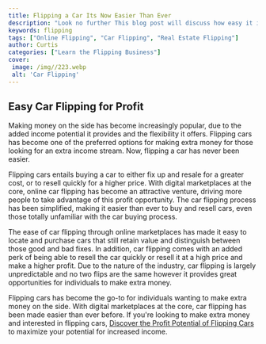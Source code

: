 ```yaml
---
title: Flipping a Car Its Now Easier Than Ever
description: "Look no further This blog post will discuss how easy it is to flip a car whether it be as an investor or a hobbyist Well explore car flipping tips what to look for and the advantages of flipping cars"
keywords: flipping
tags: ["Online Flipping", "Car Flipping", "Real Estate Flipping"]
author: Curtis
categories: ["Learn the Flipping Business"]
cover: 
 image: /img//223.webp
 alt: 'Car Flipping'
---
```

## Easy Car Flipping for Profit 

Making money on the side has become increasingly popular, due to the added income potential it provides and the flexibility it offers. Flipping cars has become one of the preferred options for making extra money for those looking for an extra income stream. Now, flipping a car has never been easier. 

Flipping cars entails buying a car to either fix up and resale for a greater cost, or to resell quickly for a higher price. With digital marketplaces at the core, online car flipping has become an attractive venture, driving more people to take advantage of this profit opportunity. The car flipping process has been simplified, making it easier than ever to buy and resell cars, even those totally unfamiliar with the car buying process. 

The ease of car flipping through online marketplaces has made it easy to locate and purchase cars that still retain value and distinguish between those good and bad fixes. In addition, car flipping comes with an added perk of being able to resell the car quickly or resell it at a high price and make a higher profit. Due to the nature of the industry, car flipping is largely unpredictable and no two flips are the same however it provides great opportunities for individuals to make extra money. 

Flipping cars has become the go-to for individuals wanting to make extra money on the side. With digital marketplaces at the core, car flipping has been made easier than ever before. If you're looking to make extra money and interested in flipping cars, [Discover the Profit Potential of Flipping Cars](/car-flipping) to maximize your potential for increased income.
